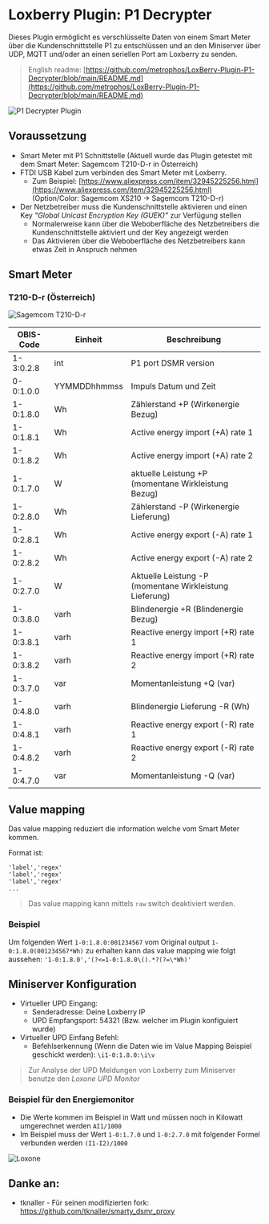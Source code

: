# Loxberry Plugin: P1 Decrypter

Dieses Plugin ermöglicht es verschlüsselte Daten von einem Smart Meter über die Kundenschnittstelle P1 zu entschlüssen und an den Miniserver über UDP, MQTT und/oder an einen seriellen Port am Loxberry zu senden.

> English readme: [https://github.com/metrophos/LoxBerry-Plugin-P1-Decrypter/blob/main/README.md](https://github.com/metrophos/LoxBerry-Plugin-P1-Decrypter/blob/main/README.md)

<img src="https://raw.githubusercontent.com/metrophos/LoxBerry-Plugin-P1-Decrypter/assets/p1decrypter-plugin.png" alt="P1 Decrypter Plugin"/>

## Voraussetzung

- Smart Meter mit P1 Schnittstelle (Aktuell wurde das Plugin getestet mit dem Smart Meter: Sagemcom T210-D-r in Österreich)
- FTDI USB Kabel zum verbinden des Smart Meter mit Loxberry. 
  - Zum Beispiel: [https://www.aliexpress.com/item/32945225256.html](https://www.aliexpress.com/item/32945225256.html) (Option/Color: Sagemcom XS210 -> Sagemcom T210-D-r)
- Der Netzbetreiber muss die Kundenschnittstelle aktivieren und einen Key _"Global Unicast Encryption Key (GUEK)"_ zur Verfügung stellen
  - Normalerweise kann über die Weboberfläche des Netzbetreibers die Kundenschnittstelle aktiviert und der Key angezeigt werden
  - Das Aktivieren über die Weboberfläche des Netzbetreibers kann etwas Zeit in Anspruch nehmen

## Smart Meter

### T210-D-r (Österreich)

<img src="https://raw.githubusercontent.com/metrophos/LoxBerry-Plugin-P1-Decrypter/assets/Sagemcom-T210-D-r.png" alt="Sagemcom T210-D-r"/>

| OBIS-Code | Einheit      | Beschreibung                                            |
|-----------|--------------|---------------------------------------------------------|
| 1-3:0.2.8 | int          | P1 port DSMR version                                    |
| 0-0:1.0.0 | YYMMDDhhmmss | Impuls Datum und Zeit                                   |
| 1-0:1.8.0 | Wh           | Zählerstand +P (Wirkenergie Bezug)                      |
| 1-0:1.8.1 | Wh           | Active energy import (+A) rate 1                        |
| 1-0:1.8.2 | Wh           | Active energy import (+A) rate 2                        |
| 1-0:1.7.0 | W            | aktuelle Leistung +P (momentane Wirkleistung Bezug)     |
| 1-0:2.8.0 | Wh           | Zählerstand -P (Wirkenergie Lieferung)                  |
| 1-0:2.8.1 | Wh           | Active energy export (-A) rate 1                        |
| 1-0:2.8.2 | Wh           | Active energy export (-A) rate 2                        |
| 1-0:2.7.0 | W            | Aktuelle Leistung -P (momentane Wirkleistung Lieferung) |
| 1-0:3.8.0 | varh         | Blindenergie +R (Blindenergie Bezug)                    |
| 1-0:3.8.1 | varh         | Reactive energy import (+R) rate 1                      |
| 1-0:3.8.2 | varh         | Reactive energy import (+R) rate 2                      |
| 1-0:3.7.0 | var          | Momentanleistung +Q (var)                               |
| 1-0:4.8.0 | varh         | Blindenergie Lieferung -R (Wh)                          |
| 1-0:4.8.1 | varh         | Reactive energy export (-R) rate 1                      |
| 1-0:4.8.2 | varh         | Reactive energy export (-R) rate 2                      |
| 1-0:4.7.0 | var          | Momentanleistung -Q (var)                               |

## Value mapping

Das value mapping reduziert die information welche vom Smart Meter kommen.

Format ist: 
```
'label','regex'
'label','regex'
'label','regex'
...
```
> Das value mapping kann mittels `raw` switch deaktiviert werden.

### Beispiel

Um folgenden Wert `1-0:1.8.0:001234567` vom Original output `1-0:1.8.0(001234567*Wh)` zu erhalten
kann das value mapping wie folgt aussehen: `'1-0:1.8.0','(?<=1-0:1.8.0\().*?(?=\*Wh)'`

## Miniserver Konfiguration

- Virtueller UPD Eingang:
  - Senderadresse: Deine Loxberry IP
  - UPD Empfangsport: 54321 (Bzw. welcher im Plugin konfiguiert wurde)
- Virtueller UPD Einfang Befehl:
  - Befehlserkennung (Wenn die Daten wie im Value Mapping Beispiel geschickt werden): `\i1-0:1.8.0:\i\v`
> Zur Analyse der UPD Meldungen von Loxberry zum Miniserver benutze den _Loxone UPD Monitor_

### Beispiel für den Energiemonitor

- Die Werte kommen im Beispiel in Watt und müssen noch in Kilowatt umgerechnet werden `AI1/1000`
- Im Beispiel muss der Wert `1-0:1.7.0` und `1-0:2.7.0` mit folgender Formel verbunden werden `(I1-I2)/1000`

<img src="https://raw.githubusercontent.com/metrophos/LoxBerry-Plugin-P1-Decrypter/assets/loxone1.png" alt="Loxone"/>

## Danke an:

- tknaller - Für seinen modifizierten fork: https://github.com/tknaller/smarty_dsmr_proxy